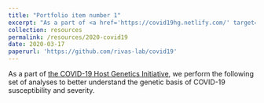 ```yaml
---
title: "Portfolio item number 1"
excerpt: "As a part of <a href='https://covid19hg.netlify.com/' target='_blank'>the COVID-19 Host Genetics Initiative</a>, we perform the following set of analyses to better understand the genetic basis of COVID-19 susceptibility and severity.<br/><img src='/images/500x300.png'>"
collection: resources
permalink: /resources/2020-covid19
date: 2020-03-17
paperurl: 'https://github.com/rivas-lab/covid19'
---
```


As a part of [the COVID-19 Host Genetics Initiative](https://covid19hg.netlify.com/), we perform the following set of analyses to better understand the genetic basis of COVID-19 susceptibility and severity.
